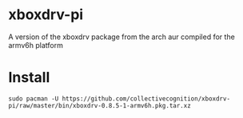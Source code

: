 xboxdrv-pi
==========

A version of the xboxdrv package from the arch aur compiled for the armv6h platform

Install
=======

	sudo pacman -U https://github.com/collectivecognition/xboxdrv-pi/raw/master/bin/xboxdrv-0.8.5-1-armv6h.pkg.tar.xz 
